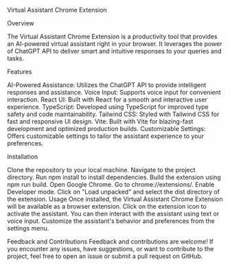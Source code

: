 Virtual Assistant Chrome Extension

Overview

The Virtual Assistant Chrome Extension is a productivity tool that provides an AI-powered virtual assistant right in your browser. It leverages the power of ChatGPT API to deliver smart and intuitive responses to your queries and tasks.

Features

AI-Powered Assistance: Utilizes the ChatGPT API to provide intelligent responses and assistance.
Voice Input: Supports voice input for convenient interaction.
React UI: Built with React for a smooth and interactive user experience.
TypeScript: Developed using TypeScript for improved type safety and code maintainability.
Tailwind CSS: Styled with Tailwind CSS for fast and responsive UI design.
Vite: Built with Vite for blazing-fast development and optimized production builds.
Customizable Settings: Offers customizable settings to tailor the assistant experience to your preferences.

Installation

Clone the repository to your local machine.
Navigate to the project directory.
Run npm install to install dependencies.
Build the extension using npm run build.
Open Google Chrome.
Go to chrome://extensions/.
Enable Developer mode.
Click on "Load unpacked" and select the dist directory of the extension.
Usage
Once installed, the Virtual Assistant Chrome Extension will be available as a browser extension. Click on the extension icon to activate the assistant. You can then interact with the assistant using text or voice input. Customize the assistant's behavior and preferences from the settings menu.

Feedback and Contributions
Feedback and contributions are welcome! If you encounter any issues, have suggestions, or want to contribute to the project, feel free to open an issue or submit a pull request on GitHub.
